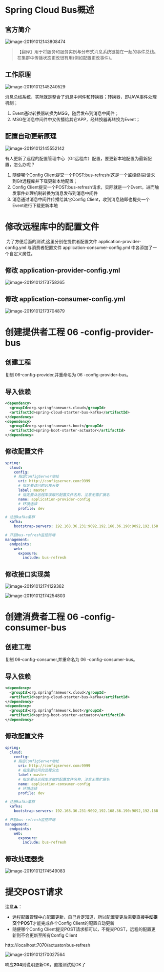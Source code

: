 # Spring Cloud Bus概述

## 官方简介

![image-20191012143808474](../assets-images/image-20191012143808474.png)

> 【翻译】用于将服务和服务实例与分布式消息系统链接在一起的事件总线。在集群中传播状态更改很有用(例如配置更改事件)。

## 工作原理

![image-20191012145240529](../assets-images/image-20191012145240529.png)

​		消息总线系统，实际就是整合了消息中间件和转换器；转换器，即JAVA事件处理机制；

1. Event通过转换器转换为MSG，随后发布到消息中间件；
2. MSG在消息中间件中又传播给其它APP，经转换器再转换为Event；

## 配置自动更新原理

![image-20191012145552142](../assets-images/image-20191012145552142.png)

​	有人更新了远程的配置管理中心（Git远程库）配置，要更新本地配置为最新配置，怎么办呢？

1. 随便哪个Config Client提交一个POST:bus-refresh(这是一个监控终端)请求到Git远程库并下载更新本地配置；
2. Config Client提交一个POST:bus-refresh请求，实际就是一个Event，进而触发事件处理机制转换为消息发布到消息中间件
3. 消息通过消息中间件传播给其它Config Client，收到消息随即也提交一个Event进行下载更新本地

# 修改远程库中的配置文件

​	为了方便后面的测试,这里分别在提供者配置文件 application-provider-config.yml 与消费者配置文件 application-consumer-config.yml 中各添加了一个自定义属性。 

## 修改 application-provider-config.yml

![image-20191012173758265](../assets-images/image-20191012173758265.png)

## 修改 application-consumer-config.yml

![image-20191012173704879](../assets-images/image-20191012173704879.png)

# 创建提供者工程 06 -config-provider-bus

## 创建工程

复制 06-config-provider,并重命名为 06 -config-provider-bus。

## 导入依赖

```xml
<dependency>
  <groupId>org.springframework.cloud</groupId>
  <artifactId>spring-cloud-starter-bus-kafka</artifactId>
</dependency>
<dependency>
  <groupId>org.springframework.boot</groupId>
  <artifactId>spring-boot-starter-actuator</artifactId>
</dependency>
```

## 修改配置文件

```yaml
spring:
  cloud:
    config:
    # 指定ConfigServer地址
      uri: http://configserver.com:9999
      # 指定要访问的远程分支
      label: master
      # 指定要从远程库读取的配置文件名称，注意无需扩展名
      name: application-provider-config
      # 环境选择
      profile: dev

# 注册kafka集群
  kafka:
    bootstrap-servers: 192.168.36.231:9092,192.168.36.190:9092,192.168.36.234:9092

# 开启bus-refresh监控终端  
management:
  endpoints:
    web:
      exposure:
        include: bus-refresh
```

## 修改接口实现类

![image-20191012174129362](../assets-images/image-20191012174129362.png)

![image-20191012174254803](../assets-images/image-20191012174254803.png)

# 创建消费者工程 06 -config-consumer-bus

## 创建工程

复制 06-config-consumer,并重命名为 06 -config-consumer-bus。

## 导入依赖

```xml
<dependency>
  <groupId>org.springframework.cloud</groupId>
  <artifactId>spring-cloud-starter-bus-kafka</artifactId>
</dependency>
<dependency>
  <groupId>org.springframework.boot</groupId>
  <artifactId>spring-boot-starter-actuator</artifactId>
</dependency>
```

## 修改配置文件

```yaml
spring:
  cloud:
    config:
    # 指定ConfigServer地址
      uri: http://configserver.com:9999
      # 指定要访问的远程分支
      label: master
      # 指定要从远程库读取的配置文件名称，注意无需扩展名
      name: application-consumer-config
      # 环境选择
      profile: dev

# 注册kafka集群
  kafka:
    bootstrap-servers: 192.168.36.231:9092,192.168.36.190:9092,192.168.36.234:9092

# 开启bus-refresh监控终端  
management:
  endpoints:
    web:
      exposure:
        include: bus-refresh
```

## 修改处理器类

![image-20191012174549083](../assets-images/image-20191012174549083.png)

# 提交POST请求

注意⚠️：

* 远程配置管理中心配置更新，自己肯定知道，所以配置变更后需要直接**手动提交个POST**才能完成各个Config Client的配置自动更新
* 随便哪个Config Client提交POST请求都可以，不提交POST，远程的配置更新则不会更新至所有Config Client

http://localhost:7070/actuator/bus-refresh

![image-20191012170027564](../assets-images/image-20191012170027564.png)

响应**204**则说明更新OK，直接测试就OK了